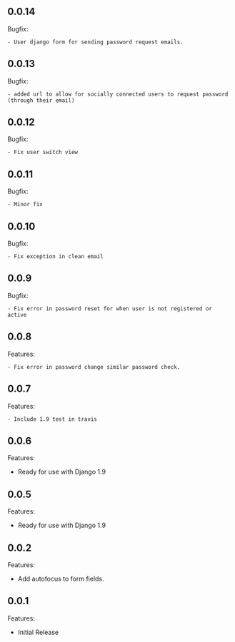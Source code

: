 
## 0.0.14

Bugfix:

    - User django form for sending password request emails.

## 0.0.13

Bugfix:

    - added url to allow for socially connected users to request password (through their email)

## 0.0.12

Bugfix:

    - Fix user switch view

## 0.0.11

Bugfix:

    - Minor fix

## 0.0.10

Bugfix:

    - Fix exception in clean email

## 0.0.9

Bugfix:

    - Fix error in password reset for when user is not registered or active

## 0.0.8

Features:

    - Fix error in password change similar password check.

## 0.0.7

Features:

    - Include 1.9 test in travis

## 0.0.6

Features:

  - Ready for use with Django 1.9

## 0.0.5

Features:

  - Ready for use with Django 1.9

## 0.0.2

Features:

  - Add autofocus to form fields.

## 0.0.1

Features:

  - Initial Release
